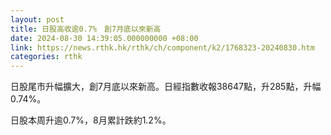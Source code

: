 ```yaml
---
layout: post
title: 日股高收逾0.7%　創7月底以來新高
date: 2024-08-30 14:39:05.000000000 +08:00
link: https://news.rthk.hk/rthk/ch/component/k2/1768323-20240830.htm
categories: rthk
---
```


日股尾市升幅擴大，創7月底以來新高。日經指數收報38647點，升285點，升幅0.74%。

日股本周升逾0.7%，8月累計跌約1.2%。
